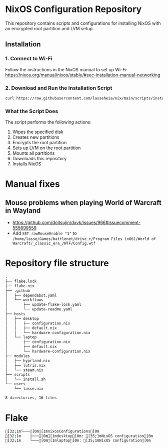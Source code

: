 # NixOS Configuration Repository

This repository contains scripts and configurations for installing NixOS with an encrypted root partition and LVM setup.

## Installation

### 1. Connect to Wi-Fi

Follow the instructions in the NixOS manual to set up Wi-Fi:
https://nixos.org/manual/nixos/stable/#sec-installation-manual-networking

### 2. Download and Run the Installation Script

```bash
curl https://raw.githubusercontent.com/lasseheia/nix/main/scripts/install.sh | sudo bash [hard_drive_name] [hostname]
```

### What the Script Does

The script performs the following actions:

1. Wipes the specified disk
2. Creates new partitions
3. Encrypts the root partition
4. Sets up LVM on the root partition
5. Mounts all partitions
6. Downloads this repository
7. Installs NixOS

# Manual fixes

## Mouse problems when playing World of Warcraft in Wayland
- https://github.com/doitsujin/dxvk/issues/966#issuecomment-555699559
- Add `SET rawMouseEnable "1"` to `/home/lasse/Games/battlenet/drive_c/Program Files (x86)/World of Warcraft/_classic_era_/WTF/Config.wtf`

# Repository file structure

<!--START_SECTION:tree-->
```bash
.
├── flake.lock
├── flake.nix
├── .github
│   ├── dependabot.yaml
│   └── workflows
│       ├── update-flake-lock.yaml
│       └── update-readme.yaml
├── hosts
│   ├── desktop
│   │   ├── configuration.nix
│   │   ├── default.nix
│   │   └── hardware-configuration.nix
│   └── laptop
│       ├── configuration.nix
│       ├── default.nix
│       └── hardware-configuration.nix
├── modules
│   ├── hyprland.nix
│   ├── lutris.nix
│   └── steam.nix
├── scripts
│   └── install.sh
└── users
    └── lasse.nix

8 directories, 16 files
```
<!--END_SECTION:tree-->

# Flake

<!--START_SECTION:flake-->
```bash
[32;1m└───[0m[1mnixosConfigurations[0m
[32;1m    ├───[0m[1mdesktop[0m: [35;1mNixOS configuration[0m
[32;1m    └───[0m[1mlaptop[0m: [35;1mNixOS configuration[0m
```
<!--END_SECTION:flake-->

